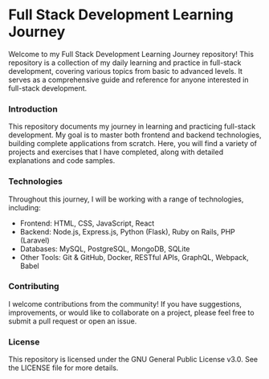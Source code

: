 # Full Stack Development Learning Journey

Welcome to my Full Stack Development Learning Journey repository! This repository is a collection of my daily learning and practice in full-stack development, covering various topics from basic to advanced levels. It serves as a comprehensive guide and reference for anyone interested in full-stack development.

### Introduction

This repository documents my journey in learning and practicing full-stack development. My goal is to master both frontend and backend technologies, building complete applications from scratch. Here, you will find a variety of projects and exercises that I have completed, along with detailed explanations and code samples.

### Technologies

Throughout this journey, I will be working with a range of technologies, including:

* Frontend: HTML, CSS, JavaScript, React
* Backend: Node.js, Express.js, Python (Flask), Ruby on Rails, PHP (Laravel)
* Databases: MySQL, PostgreSQL, MongoDB, SQLite
* Other Tools: Git & GitHub, Docker, RESTful APIs, GraphQL, Webpack, Babel

### Contributing

I welcome contributions from the community! 
If you have suggestions, improvements, or would like to collaborate on a project, please feel free to submit a pull request or open an issue.

### License

This repository is licensed under the GNU General Public License v3.0. See the LICENSE file for more details.
